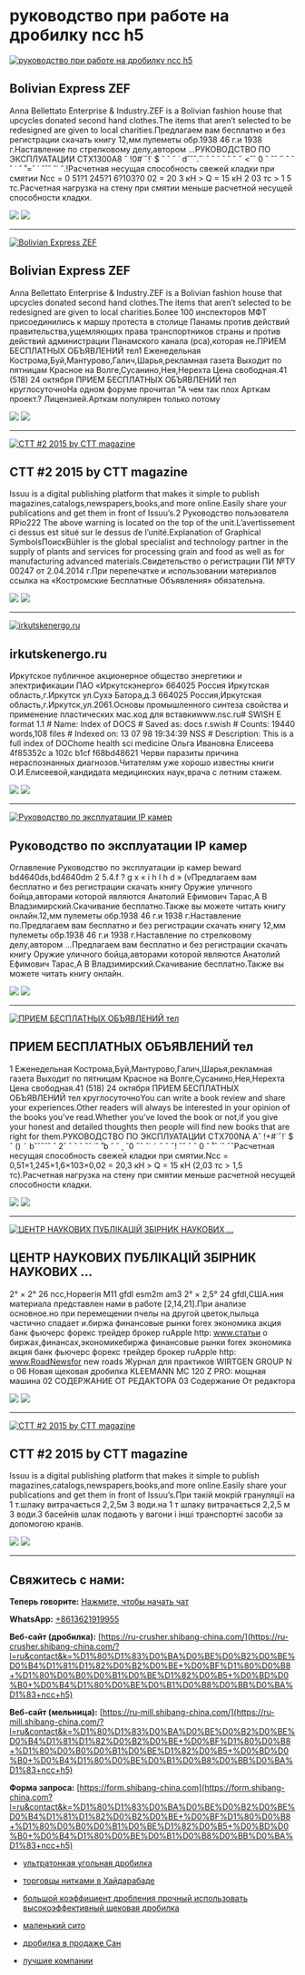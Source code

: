 # руководство при работе на дробилку ncc h5

<a href="https://swt.shibang-china.com/?l=ru&img&k=%D1%80%D1%83%D0%BA%D0%BE%D0%B2%D0%BE%D0%B4%D1%81%D1%82%D0%B2%D0%BE+%D0%BF%D1%80%D0%B8+%D1%80%D0%B0%D0%B1%D0%BE%D1%82%D0%B5+%D0%BD%D0%B0+%D0%B4%D1%80%D0%BE%D0%B1%D0%B8%D0%BB%D0%BA%D1%83+ncc+h5" target="_blank">![руководство при работе на дробилку ncc h5](http://static.shibang-china.com/all-800x300/854.jpg)</a>

## Bolivian Express ZEF
Anna Bellettato Enterprise &amp; Industry.ZEF is a Bolivian fashion house that upcycles donated second hand clothes.The items that aren’t selected to be redesigned are given to local charities.Предлагаем вам бесплатно и без регистрации скачать книгу 12,мм пулеметы обр.1938 46 г.и 1938 г.Наставление по стрелковому делу,автором …РУКОВОДСТВО ПО ЭКСПЛУАТАЦИИ CTX1300A8 ˆ !0#˙˝!˙ $ ˘ ˇ ˆ ˙ dˆ˘ˆ.˘˙ ˆ ˘ ˘ ˇ ˘ ˆ ˝ &lt;˘˘ 0 ˇ ˆˇ ˝ ˆ ˘ ˘ ˙ ˆ ˚=˘ ˙ ˆˇ˘ ˘˙ ˆ.!Расчетная несущая способность свежей кладки при смятии Ncc = 0 51?1 245?1 6?103?0 02 = 20 3 кН &gt; Q = 15 кН 2 03 тс &gt; 1 5 тс.Расчетная нагрузка на стену при смятии меньше расчетной несущей способности кладки.


<a href="https://whatsapp.shibangsoft.com/WhatsApp.php" target="_blank" title="WhatsApp">![](http://static.shibang-china.com/icon/whatsapp.png)</a> <a href="https://swt.shibang-china.com/?l=ru&icon&k=%D1%80%D1%83%D0%BA%D0%BE%D0%B2%D0%BE%D0%B4%D1%81%D1%82%D0%B2%D0%BE+%D0%BF%D1%80%D0%B8+%D1%80%D0%B0%D0%B1%D0%BE%D1%82%D0%B5+%D0%BD%D0%B0+%D0%B4%D1%80%D0%BE%D0%B1%D0%B8%D0%BB%D0%BA%D1%83+ncc+h5" target="_blank">![](http://static.shibang-china.com/icon/chat-ru.png)</a>

---

<a href="https://swt.shibang-china.com/?l=ru&img&k=%D1%80%D1%83%D0%BA%D0%BE%D0%B2%D0%BE%D0%B4%D1%81%D1%82%D0%B2%D0%BE+%D0%BF%D1%80%D0%B8+%D1%80%D0%B0%D0%B1%D0%BE%D1%82%D0%B5+%D0%BD%D0%B0+%D0%B4%D1%80%D0%BE%D0%B1%D0%B8%D0%BB%D0%BA%D1%83+ncc+h5" target="_blank">![Bolivian Express ZEF](http://static.shibang-china.com/all-800x300/51.jpg)</a>

## Bolivian Express ZEF
Anna Bellettato Enterprise &amp; Industry.ZEF is a Bolivian fashion house that upcycles donated second hand clothes.The items that aren’t selected to be redesigned are given to local charities.Более 100 инспекторов МФТ присоединились к маршу протеста в столице Панамы против действий правительства,ущемляющих права транспортников страны и против действий администрации Панамского канала (pca),которая не.ПРИЕМ БЕСПЛАТНЫХ ОБЪЯВЛЕНИЙ тел1 Еженедельная Кострома,Буй,Мантурово,Галич,Шарья,рекламная газета Выходит по пятницам Красное на Волге,Сусанино,Нея,Нерехта Цена свободная.41 (518) 24 октября ПРИЕМ БЕСПЛАТНЫХ ОБЪЯВЛЕНИЙ тел круглосуточноНа одном форуме прочитал &quot;А чем так плох Арткам проект.? Лицензией.Арткам популярен только потому


<a href="https://whatsapp.shibangsoft.com/WhatsApp.php" target="_blank" title="WhatsApp">![](http://static.shibang-china.com/icon/whatsapp.png)</a> <a href="https://swt.shibang-china.com/?l=ru&icon&k=%D1%80%D1%83%D0%BA%D0%BE%D0%B2%D0%BE%D0%B4%D1%81%D1%82%D0%B2%D0%BE+%D0%BF%D1%80%D0%B8+%D1%80%D0%B0%D0%B1%D0%BE%D1%82%D0%B5+%D0%BD%D0%B0+%D0%B4%D1%80%D0%BE%D0%B1%D0%B8%D0%BB%D0%BA%D1%83+ncc+h5" target="_blank">![](http://static.shibang-china.com/icon/chat-ru.png)</a>

---

<a href="https://swt.shibang-china.com/?l=ru&img&k=%D1%80%D1%83%D0%BA%D0%BE%D0%B2%D0%BE%D0%B4%D1%81%D1%82%D0%B2%D0%BE+%D0%BF%D1%80%D0%B8+%D1%80%D0%B0%D0%B1%D0%BE%D1%82%D0%B5+%D0%BD%D0%B0+%D0%B4%D1%80%D0%BE%D0%B1%D0%B8%D0%BB%D0%BA%D1%83+ncc+h5" target="_blank">![CTT #2 2015 by CTT magazine](http://static.shibang-china.com/all-800x300/503.jpg)</a>

## CTT #2 2015 by CTT magazine
Issuu is a digital publishing platform that makes it simple to publish magazines,catalogs,newspapers,books,and more online.Easily share your publications and get them in front of Issuu’s.2 Руководство пользователя RPio222 The above warning is located on the top of the unit.L’avertissement ci dessus est situ&#233; sur le dessus de l’unit&#233;.Explanation of Graphical SymbolsПоискB&#252;hler is the global specialist and technology partner in the supply of plants and services for processing grain and food as well as for manufacturing advanced materials.Свидетельство о регистрации ПИ №ТУ 00247 от 2.04.2014 г.При перепечатке и использовании материалов ссылка на &#171;Костромские Бесплатные Объявления&#187; обязательна.


<a href="https://whatsapp.shibangsoft.com/WhatsApp.php" target="_blank" title="WhatsApp">![](http://static.shibang-china.com/icon/whatsapp.png)</a> <a href="https://swt.shibang-china.com/?l=ru&icon&k=%D1%80%D1%83%D0%BA%D0%BE%D0%B2%D0%BE%D0%B4%D1%81%D1%82%D0%B2%D0%BE+%D0%BF%D1%80%D0%B8+%D1%80%D0%B0%D0%B1%D0%BE%D1%82%D0%B5+%D0%BD%D0%B0+%D0%B4%D1%80%D0%BE%D0%B1%D0%B8%D0%BB%D0%BA%D1%83+ncc+h5" target="_blank">![](http://static.shibang-china.com/icon/chat-ru.png)</a>

---

<a href="https://swt.shibang-china.com/?l=ru&img&k=%D1%80%D1%83%D0%BA%D0%BE%D0%B2%D0%BE%D0%B4%D1%81%D1%82%D0%B2%D0%BE+%D0%BF%D1%80%D0%B8+%D1%80%D0%B0%D0%B1%D0%BE%D1%82%D0%B5+%D0%BD%D0%B0+%D0%B4%D1%80%D0%BE%D0%B1%D0%B8%D0%BB%D0%BA%D1%83+ncc+h5" target="_blank">![irkutskenergo.ru](http://static.shibang-china.com/all-800x300/1119.jpg)</a>

## irkutskenergo.ru
Иркутское публичное акционерное общество энергетики и электрификации ПАО &#171;Иркутскэнерго&#187; 664025 Россия Иркутская область,г.Иркутск ул.Сухэ Батора,д.3 664025 Россия,Иркутская область,г.Иркутск,ул.2061.Основы промышленного синтеза свойства и применение пластических мас.код для вставкиwww.nsc.ru# SWISH E format 1.1 # Name: Index of DOCS # Saved as: docs r.swish # Counts: 19440 words,108 files # Indexed on: 13 07 98 19:34:39 NSS # Description: This is a full index of DOChome health sci medicine Ольга Ивановна Елисеева 4f85352c a 102c b1cf f68bd48621 Черви паразиты причина нераспознанных диагнозов.Читателям уже хорошо известны книги О.И.Елисеевой,кандидата медицинских наук,врача с летним стажем.


<a href="https://whatsapp.shibangsoft.com/WhatsApp.php" target="_blank" title="WhatsApp">![](http://static.shibang-china.com/icon/whatsapp.png)</a> <a href="https://swt.shibang-china.com/?l=ru&icon&k=%D1%80%D1%83%D0%BA%D0%BE%D0%B2%D0%BE%D0%B4%D1%81%D1%82%D0%B2%D0%BE+%D0%BF%D1%80%D0%B8+%D1%80%D0%B0%D0%B1%D0%BE%D1%82%D0%B5+%D0%BD%D0%B0+%D0%B4%D1%80%D0%BE%D0%B1%D0%B8%D0%BB%D0%BA%D1%83+ncc+h5" target="_blank">![](http://static.shibang-china.com/icon/chat-ru.png)</a>

---

<a href="https://swt.shibang-china.com/?l=ru&img&k=%D1%80%D1%83%D0%BA%D0%BE%D0%B2%D0%BE%D0%B4%D1%81%D1%82%D0%B2%D0%BE+%D0%BF%D1%80%D0%B8+%D1%80%D0%B0%D0%B1%D0%BE%D1%82%D0%B5+%D0%BD%D0%B0+%D0%B4%D1%80%D0%BE%D0%B1%D0%B8%D0%BB%D0%BA%D1%83+ncc+h5" target="_blank">![Руководство по эксплуатации IP камер](http://static.shibang-china.com/all-800x300/178.jpg)</a>

## Руководство по эксплуатации IP камер
Оглавление Руководство по эксплуатации ip камер beward bd4640ds,bd4640dm 2 5.4.f ? g x &#171; i h l h d &#187; (vПредлагаем вам бесплатно и без регистрации скачать книгу Оружие уличного бойца,авторами которой являются Анатолий Ефимович Тарас,А В Владзимирский.Скачивание бесплатно.Также вы можете читать книгу онлайн.12,мм пулеметы обр.1938 46 г.и 1938 г.Наставление по.Предлагаем вам бесплатно и без регистрации скачать книгу 12,мм пулеметы обр.1938 46 г.и 1938 г.Наставление по стрелковому делу,автором …Предлагаем вам бесплатно и без регистрации скачать книгу Оружие уличного бойца,авторами которой являются Анатолий Ефимович Тарас,А В Владзимирский.Скачивание бесплатно.Также вы можете читать книгу онлайн.


<a href="https://whatsapp.shibangsoft.com/WhatsApp.php" target="_blank" title="WhatsApp">![](http://static.shibang-china.com/icon/whatsapp.png)</a> <a href="https://swt.shibang-china.com/?l=ru&icon&k=%D1%80%D1%83%D0%BA%D0%BE%D0%B2%D0%BE%D0%B4%D1%81%D1%82%D0%B2%D0%BE+%D0%BF%D1%80%D0%B8+%D1%80%D0%B0%D0%B1%D0%BE%D1%82%D0%B5+%D0%BD%D0%B0+%D0%B4%D1%80%D0%BE%D0%B1%D0%B8%D0%BB%D0%BA%D1%83+ncc+h5" target="_blank">![](http://static.shibang-china.com/icon/chat-ru.png)</a>

---

<a href="https://swt.shibang-china.com/?l=ru&img&k=%D1%80%D1%83%D0%BA%D0%BE%D0%B2%D0%BE%D0%B4%D1%81%D1%82%D0%B2%D0%BE+%D0%BF%D1%80%D0%B8+%D1%80%D0%B0%D0%B1%D0%BE%D1%82%D0%B5+%D0%BD%D0%B0+%D0%B4%D1%80%D0%BE%D0%B1%D0%B8%D0%BB%D0%BA%D1%83+ncc+h5" target="_blank">![ПРИЕМ БЕСПЛАТНЫХ ОБЪЯВЛЕНИЙ тел](http://static.shibang-china.com/all-800x300/1286.jpg)</a>

## ПРИЕМ БЕСПЛАТНЫХ ОБЪЯВЛЕНИЙ тел
1 Еженедельная Кострома,Буй,Мантурово,Галич,Шарья,рекламная газета Выходит по пятницам Красное на Волге,Сусанино,Нея,Нерехта Цена свободная.41 (518) 24 октября ПРИЕМ БЕСПЛАТНЫХ ОБЪЯВЛЕНИЙ тел круглосуточноYou can write a book review and share your experiences.Other readers will always be interested in your opinion of the books you've read.Whether you've loved the book or not,if you give your honest and detailed thoughts then people will find new books that are right for them.РУКОВОДСТВО ПО ЭКСПЛУАТАЦИИ CTX700NA Aˆ !+#˙˝!˙ $ ˆ () ˜ b˘ˇ˝ˆ˘ ˆ 2˘ ˆ ˘ ˘ ˝˘ ˙ˆ ˚b ˆ ˘ ˛ ˘0 ˝ˆ ˆ˙ ˜ ˝ ˘ ˝! ˘˝ ˘ ˆ 0 ˆ ˚ˆ ˙˘ ˝ˆРасчетная несущая способность свежей кладки при смятии.Ncc = 0,51&#215;1,245&#215;1,6&#215;103&#215;0,02 = 20,3 кН &gt; Q = 15 кН (2,03 тс &gt; 1,5 тс).Расчетная нагрузка на стену при смятии меньше расчетной несущей способности кладки.


<a href="https://whatsapp.shibangsoft.com/WhatsApp.php" target="_blank" title="WhatsApp">![](http://static.shibang-china.com/icon/whatsapp.png)</a> <a href="https://swt.shibang-china.com/?l=ru&icon&k=%D1%80%D1%83%D0%BA%D0%BE%D0%B2%D0%BE%D0%B4%D1%81%D1%82%D0%B2%D0%BE+%D0%BF%D1%80%D0%B8+%D1%80%D0%B0%D0%B1%D0%BE%D1%82%D0%B5+%D0%BD%D0%B0+%D0%B4%D1%80%D0%BE%D0%B1%D0%B8%D0%BB%D0%BA%D1%83+ncc+h5" target="_blank">![](http://static.shibang-china.com/icon/chat-ru.png)</a>

---

<a href="https://swt.shibang-china.com/?l=ru&img&k=%D1%80%D1%83%D0%BA%D0%BE%D0%B2%D0%BE%D0%B4%D1%81%D1%82%D0%B2%D0%BE+%D0%BF%D1%80%D0%B8+%D1%80%D0%B0%D0%B1%D0%BE%D1%82%D0%B5+%D0%BD%D0%B0+%D0%B4%D1%80%D0%BE%D0%B1%D0%B8%D0%BB%D0%BA%D1%83+ncc+h5" target="_blank">![ЦЕНТР НАУКОВИХ ПУБЛІКАЦІЙ ЗБІРНИК НАУКОВИХ …](http://static.shibang-china.com/all-800x300/161.jpg)</a>

## ЦЕНТР НАУКОВИХ ПУБЛІКАЦІЙ ЗБІРНИК НАУКОВИХ …
2&#176; &#215; 2&#176; 26 ncc,Норвегія М11 gfdl esm2m am3 2&#176; &#215; 2,5&#176; 24 gfdl,США.ния материала представлен нами в работе [2,14,21].При анализе основное.но при перемещении пчелы на другой цветок,пыльца частично спадает и.биржа финансовые рынки forex экономика акция банк фьючерс форекс трейдер брокер ruApple http: www.статьи о биржах,финансах,экономикебиржа финансовые рынки forex экономика акция банк фьючерс форекс трейдер брокер ruApple http: www.RoadNewsfor new roads Журнал для практиков WIRTGEN GROUP N o 06 Новая щековая дробилка KLEEMANN MC 120 Z PRO: мощная машина 02 СОДЕРЖАНИЕ ОТ РЕДАКТОРА 03 Содержание От редактора


<a href="https://whatsapp.shibangsoft.com/WhatsApp.php" target="_blank" title="WhatsApp">![](http://static.shibang-china.com/icon/whatsapp.png)</a> <a href="https://swt.shibang-china.com/?l=ru&icon&k=%D1%80%D1%83%D0%BA%D0%BE%D0%B2%D0%BE%D0%B4%D1%81%D1%82%D0%B2%D0%BE+%D0%BF%D1%80%D0%B8+%D1%80%D0%B0%D0%B1%D0%BE%D1%82%D0%B5+%D0%BD%D0%B0+%D0%B4%D1%80%D0%BE%D0%B1%D0%B8%D0%BB%D0%BA%D1%83+ncc+h5" target="_blank">![](http://static.shibang-china.com/icon/chat-ru.png)</a>

---

<a href="https://swt.shibang-china.com/?l=ru&img&k=%D1%80%D1%83%D0%BA%D0%BE%D0%B2%D0%BE%D0%B4%D1%81%D1%82%D0%B2%D0%BE+%D0%BF%D1%80%D0%B8+%D1%80%D0%B0%D0%B1%D0%BE%D1%82%D0%B5+%D0%BD%D0%B0+%D0%B4%D1%80%D0%BE%D0%B1%D0%B8%D0%BB%D0%BA%D1%83+ncc+h5" target="_blank">![CTT #2 2015 by CTT magazine](http://static.shibang-china.com/all-800x300/290.jpg)</a>

## CTT #2 2015 by CTT magazine
Issuu is a digital publishing platform that makes it simple to publish magazines,catalogs,newspapers,books,and more online.Easily share your publications and get them in front of Issuu’s.При такій мокрій грануляції на 1 т.шлаку витрачається 2,2,5м 3 води.на 1 т шлаку витрачається 2,2,5 м 3 води.З басейнів шлак подають у вагони і інші транспортні засоби за допомогою кранів.

<a href="https://whatsapp.shibangsoft.com/WhatsApp.php" target="_blank" title="WhatsApp">![](http://static.shibang-china.com/icon/whatsapp.png)</a> <a href="https://swt.shibang-china.com/?l=ru&icon&k=%D1%80%D1%83%D0%BA%D0%BE%D0%B2%D0%BE%D0%B4%D1%81%D1%82%D0%B2%D0%BE+%D0%BF%D1%80%D0%B8+%D1%80%D0%B0%D0%B1%D0%BE%D1%82%D0%B5+%D0%BD%D0%B0+%D0%B4%D1%80%D0%BE%D0%B1%D0%B8%D0%BB%D0%BA%D1%83+ncc+h5" target="_blank">![](http://static.shibang-china.com/icon/chat-ru.png)</a>

---
## Свяжитесь с нами:

**Теперь говорите:** [Нажмите, чтобы начать чат](https://swt.shibang-china.com?l=ru&contact&k=%D1%80%D1%83%D0%BA%D0%BE%D0%B2%D0%BE%D0%B4%D1%81%D1%82%D0%B2%D0%BE+%D0%BF%D1%80%D0%B8+%D1%80%D0%B0%D0%B1%D0%BE%D1%82%D0%B5+%D0%BD%D0%B0+%D0%B4%D1%80%D0%BE%D0%B1%D0%B8%D0%BB%D0%BA%D1%83+ncc+h5)

**WhatsApp:**  [+8613621919955](https://whatsapp.shibangsoft.com/WhatsApp.php)

**Веб-сайт (дробилка):** [https://ru-crusher.shibang-china.com/](https://ru-crusher.shibang-china.com/?l=ru&contact&k=%D1%80%D1%83%D0%BA%D0%BE%D0%B2%D0%BE%D0%B4%D1%81%D1%82%D0%B2%D0%BE+%D0%BF%D1%80%D0%B8+%D1%80%D0%B0%D0%B1%D0%BE%D1%82%D0%B5+%D0%BD%D0%B0+%D0%B4%D1%80%D0%BE%D0%B1%D0%B8%D0%BB%D0%BA%D1%83+ncc+h5)

**Веб-сайт (мельница):** [https://ru-mill.shibang-china.com/](https://ru-mill.shibang-china.com/?l=ru&contact&k=%D1%80%D1%83%D0%BA%D0%BE%D0%B2%D0%BE%D0%B4%D1%81%D1%82%D0%B2%D0%BE+%D0%BF%D1%80%D0%B8+%D1%80%D0%B0%D0%B1%D0%BE%D1%82%D0%B5+%D0%BD%D0%B0+%D0%B4%D1%80%D0%BE%D0%B1%D0%B8%D0%BB%D0%BA%D1%83+ncc+h5)

**Форма запроса:** [https://form.shibang-china.com](https://form.shibang-china.com?l=ru&contact&k=%D1%80%D1%83%D0%BA%D0%BE%D0%B2%D0%BE%D0%B4%D1%81%D1%82%D0%B2%D0%BE+%D0%BF%D1%80%D0%B8+%D1%80%D0%B0%D0%B1%D0%BE%D1%82%D0%B5+%D0%BD%D0%B0+%D0%B4%D1%80%D0%BE%D0%B1%D0%B8%D0%BB%D0%BA%D1%83+ncc+h5)

* [ультратонкая угольная дробилка](../124/%D1%83%D0%BB%D1%8C%D1%82%D1%80%D0%B0%D1%82%D0%BE%D0%BD%D0%BA%D0%B0%D1%8F%20%D1%83%D0%B3%D0%BE%D0%BB%D1%8C%D0%BD%D0%B0%D1%8F%20%D0%B4%D1%80%D0%BE%D0%B1%D0%B8%D0%BB%D0%BA%D0%B0.md)

* [торговцы нитками в Хайдарабаде](../124/%D1%82%D0%BE%D1%80%D0%B3%D0%BE%D0%B2%D1%86%D1%8B%20%D0%BD%D0%B8%D1%82%D0%BA%D0%B0%D0%BC%D0%B8%20%D0%B2%20%D0%A5%D0%B0%D0%B9%D0%B4%D0%B0%D1%80%D0%B0%D0%B1%D0%B0%D0%B4%D0%B5.md)

* [большой коэффициент дробления прочный использовать высокоэффективный щековая дробилка](../122/%D0%B1%D0%BE%D0%BB%D1%8C%D1%88%D0%BE%D0%B9%20%D0%BA%D0%BE%D1%8D%D1%84%D1%84%D0%B8%D1%86%D0%B8%D0%B5%D0%BD%D1%82%20%D0%B4%D1%80%D0%BE%D0%B1%D0%BB%D0%B5%D0%BD%D0%B8%D1%8F%20%D0%BF%D1%80%D0%BE%D1%87%D0%BD%D1%8B%D0%B9%20%D0%B8%D1%81%D0%BF%D0%BE%D0%BB%D1%8C%D0%B7%D0%BE%D0%B2%D0%B0%D1%82%D1%8C%20%D0%B2%D1%8B%D1%81%D0%BE%D0%BA%D0%BE%D1%8D%D1%84%D1%84%D0%B5%D0%BA%D1%82%D0%B8%D0%B2%D0%BD%D1%8B%D0%B9%20%D1%89%D0%B5%D0%BA%D0%BE%D0%B2%D0%B0%D1%8F%20%D0%B4%D1%80%D0%BE%D0%B1%D0%B8%D0%BB%D0%BA%D0%B0.md)

* [маленький сито](../122/%D0%BC%D0%B0%D0%BB%D0%B5%D0%BD%D1%8C%D0%BA%D0%B8%D0%B9%20%D1%81%D0%B8%D1%82%D0%BE.md)

* [дробилка в продаже Сан](../121/%D0%B4%D1%80%D0%BE%D0%B1%D0%B8%D0%BB%D0%BA%D0%B0%20%D0%B2%20%D0%BF%D1%80%D0%BE%D0%B4%D0%B0%D0%B6%D0%B5%20%D0%A1%D0%B0%D0%BD.md)

* [лучшие компании](../121/%D0%BB%D1%83%D1%87%D1%88%D0%B8%D0%B5%20%D0%BA%D0%BE%D0%BC%D0%BF%D0%B0%D0%BD%D0%B8%D0%B8.md)